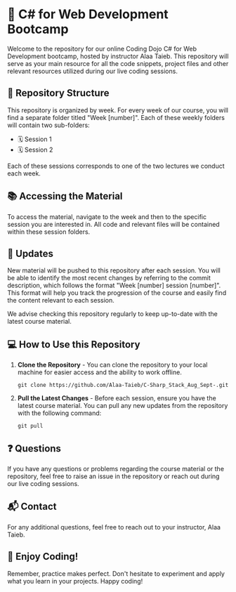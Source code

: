 # 🚀 C# for Web Development Bootcamp

Welcome to the repository for our online Coding Dojo C# for Web Development bootcamp, hosted by instructor Alaa Taieb. This repository will serve as your main resource for all the code snippets, project files and other relevant resources utilized during our live coding sessions.

## 📂 Repository Structure

This repository is organized by week. For every week of our course, you will find a separate folder titled "Week [number]". Each of these weekly folders will contain two sub-folders: 

- 🗓 Session 1
- 🗓 Session 2

Each of these sessions corresponds to one of the two lectures we conduct each week.

## 📚 Accessing the Material

To access the material, navigate to the week and then to the specific session you are interested in. All code and relevant files will be contained within these session folders.

## 🔄 Updates

New material will be pushed to this repository after each session. You will be able to identify the most recent changes by referring to the commit description, which follows the format "Week [number] session [number]". This format will help you track the progression of the course and easily find the content relevant to each session.

We advise checking this repository regularly to keep up-to-date with the latest course material. 

## 💻 How to Use this Repository

1. **Clone the Repository** - You can clone the repository to your local machine for easier access and the ability to work offline.

    ```
    git clone https://github.com/Alaa-Taieb/C-Sharp_Stack_Aug_Sept-.git
    ```

2. **Pull the Latest Changes** - Before each session, ensure you have the latest course material. You can pull any new updates from the repository with the following command:

    ```
    git pull
    ```

## ❓ Questions

If you have any questions or problems regarding the course material or the repository, feel free to raise an issue in the repository or reach out during our live coding sessions.

## 📬 Contact

For any additional questions, feel free to reach out to your instructor, Alaa Taieb.

## 🎉 Enjoy Coding!

Remember, practice makes perfect. Don't hesitate to experiment and apply what you learn in your projects. Happy coding!
